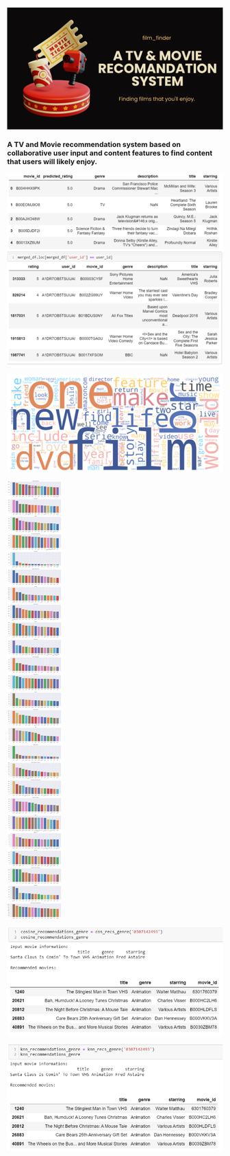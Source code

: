 ![title_pic](./img/title_page.png)
### A TV and Movie recommendation system based on collaborative user input and content features to find content that users will likely enjoy.


![collab_recommender](./img/collab-rec.png)

![wordcloud](./img/cloud.png)

![frequencyPlot](./img/freqplot.png)

![cosine](./img/cosine.png)

![knn](./img/knn.png)

```python

```

